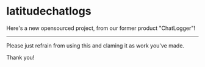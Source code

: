 # latitudechatlogs
Here's a new opensourced project, from our former product "ChatLogger"!



---------- 

Please just refrain from using this and claming it as work you've made.

Thank you!
